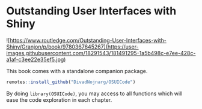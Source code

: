 # Outstanding User Interfaces with Shiny

![https://www.routledge.com/Outstanding-User-Interfaces-with-Shiny/Granjon/p/book/9780367645267](https://user-images.githubusercontent.com/18291543/181491295-1a5b498c-e7ee-428c-a1af-c3ee22e35ef5.jpg)

This book comes with a standalone companion package.

```r
remotes::install_github("DivadNojnarg/OSUICode")
```


By doing `library(OSUICode)`, you may access to all functions which will ease the code
exploration in each chapter.
